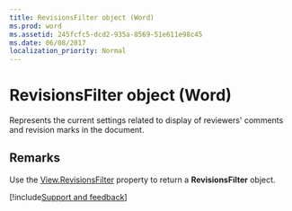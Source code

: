 ```yaml
---
title: RevisionsFilter object (Word)
ms.prod: word
ms.assetid: 245fcfc5-dcd2-935a-8569-51e611e98c45
ms.date: 06/08/2017
localization_priority: Normal
---
```



# RevisionsFilter object (Word)

Represents the current settings related to display of reviewers' comments and revision marks in the document.


## Remarks

Use the [View.RevisionsFilter](Word.view.revisionsfilter.md) property to return a **RevisionsFilter** object.


[!include[Support and feedback](~/includes/feedback-boilerplate.md)]